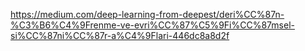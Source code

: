 https://medium.com/deep-learning-from-deepest/deri%CC%87n-%C3%B6%C4%9Frenme-ve-evri%CC%87%C5%9Fi%CC%87msel-si%CC%87ni%CC%87r-a%C4%9Flari-446dc8a8d2f